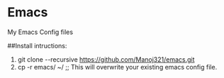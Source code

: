 # Emacs
My Emacs Config files

##Install intructions:
1. git clone --recursive https://github.com/Manoj321/emacs.git
2. cp -r emacs/ ~/ ;; This will overwrite your existing emacs config file.